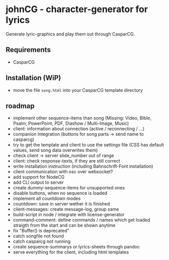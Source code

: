 # johnCG - character-generator for lyrics
Generate lyric-graphics and play them out through CasparCG.

## Requirements
- CasparCG

## Installation (WiP)
- move the file `song.html` into your CasparCG template directory

## roadmap
- implement other sequence-items than song (Missing: Video, Bible, Psalm, PowerPoint, PDF, Diashow / Multi-Image, Music)
- client: information about connection (active / reconnecting / ...)
- companion integration (buttons for song parts -> send name to casparcg)
- try to get the template and client to use the settings file (CSS has default values, send song data overwrites them)
- check client -> server slide_number out of range
- client: check response-texts, if they are still correct
- write installation instruction (including Bahnschrift-Font installation)
- client communication with osc over websocket?
- add support for NodeCG
- add CLI output to server
- create dummy-sequence-items for unsupported ones
- disable buttons, when no sequence is loaded
- implement all countdown modes
- countdown: save in server wether it is finished
- client-messages: create message-log, group same
- build-script in node / integrate with license-generator
- command-comment: define commands / names which get loaded straigth from the start and can be shown anytime
- fix "Buffer() is deprecated"
- catch songfile not found
- catch casparcg not running
- create sequence-summarys or lyrics-sheets through pandoc
- serve everything for the client, including html templates